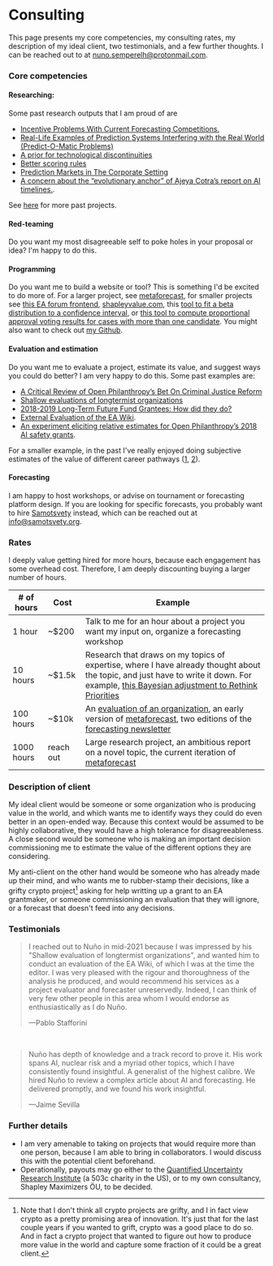 Consulting
==========

This page presents my core competencies, my consulting rates, my description of my ideal client, two testimonials, and a few further thoughts. I can be reached out to at nuno.semperelh@protonmail.com.

### Core competencies

#### Researching: 

Some past research outputs that I am proud of are 

- [Incentive Problems With Current Forecasting Competitions.](https://forum.effectivealtruism.org/posts/ztmBA8v6KvGChxw92/incentive-problems-with-current-forecasting-competitions)
- [Real-Life Examples of Prediction Systems Interfering with the Real World (Predict-O-Matic Problems)](https://www.lesswrong.com/posts/6bSjRezJDxR2omHKE/real-life-examples-of-prediction-systems-interfering-with)
- [A prior for technological discontinuities](https://www.lesswrong.com/posts/FaCqw2x59ZFhMXJr9/a-prior-for-technological-discontinuities)
- [Better scoring rules](https://github.com/SamotsvetyForecasting/optimal-scoring)
- [Prediction Markets in The Corporate Setting](https://forum.effectivealtruism.org/posts/dQhjwHA7LhfE8YpYF/prediction-markets-in-the-corporate-setting)
- [A concern about the “evolutionary anchor” of Ajeya Cotra’s report on AI timelines.](https://forum.effectivealtruism.org/posts/FHTyixYNnGaQfEexH/a-concern-about-the-evolutionary-anchor-of-ajeya-cotra-s). 

See [here](https://forum.effectivealtruism.org/users/nunosempere?sortedBy=top) for more past projects.

#### Red-teaming

Do you want my most disagreeable self to poke holes in your proposal or idea? I'm happy to do this.

#### Programming

Do you want me to build a website or tool? This is something I'd be excited to do more of. For a larger project, see [metaforecast](https://metaforecast.org/), for smaller projects see [this EA forum frontend](https://forum.nunosempere.com), [shapleyvalue.com](https://shapleyvalue.com/), this [tool to fit a beta distribution to a confidence interval](https://nunosempere.com/blog/2023/03/15/fit-beta/), or [this tool to compute proportional approval voting results for cases with more than one candidate](https://nunosempere.github.io/ea/ProportionalApprovalVoting.html). You might also want to check out [my Github](https://github.com/NunoSempere/).

#### Evaluation and estimation

Do you want me to evaluate a project, estimate its value, and suggest ways you could do better? I am very happy to do this. Some past examples are:

- [A Critical Review of Open Philanthropy’s Bet On Criminal Justice Reform](https://forum.effectivealtruism.org/posts/h2N9qEbvQ6RHABcae/a-critical-review-of-open-philanthropy-s-bet-on-criminal)
- [Shallow evaluations of longtermist organizations](https://forum.effectivealtruism.org/posts/xmmqDdGqNZq5RELer/shallow-evaluations-of-longtermist-organizations)
- [2018-2019 Long-Term Future Fund Grantees: How did they do?](https://forum.effectivealtruism.org/posts/Ps8ecFPBzSrkLC6ip/2018-2019-long-term-future-fund-grantees-how-did-they-do)
- [External Evaluation of the EA Wiki](https://forum.effectivealtruism.org/posts/kTLR23dFRB5pJryvZ/external-evaluation-of-the-ea-wiki).
- [An experiment eliciting relative estimates for Open Philanthropy’s 2018 AI safety grants](https://forum.effectivealtruism.org/posts/EPhDMkovGquHtFq3h/an-experiment-eliciting-relative-estimates-for-open).

For a smaller example, in the past I've really enjoyed doing subjective estimates of the value of different career pathways ([1](https://docs.google.com/spreadsheets/d/1QHBaCjf17C1VF_-su-7xHqz1UCwFrlPyCojiN1xzCi0/edit#gid=0), [2](https://docs.google.com/spreadsheets/d/1qvNGkpt9ztOfIYEPXAXJT62wiPQFG9CKm8yGlSHO1Yo/edit#gid=0)).

#### Forecasting

I am happy to host workshops, or advise on tournament or forecasting platform design. If you are looking for specific forecasts, you probably want to hire [Samotsvety](https://samotsvety.org/) instead, which can be reached out at info@samotsvety.org.

### Rates

I deeply value getting hired for more hours, because each engagement has some overhead cost. Therefore, I am deeply discounting buying a larger number of hours.

| # of hours | Cost  | Example                                                                                        |
|------------|-------|------------------------------------------------------------------------------------------------|
| 1 hour     | ~$200       | Talk to me for an hour about a project you want my input on, organize a forecasting workshop |
| 10 hours   | ~$1.5k      | Research that draws on my topics of expertise, where I have already thought about the topic, and just have to write it down. For example, [this Bayesian adjustment to Rethink Priorities](https://nunosempere.com/blog/2023/02/19/bayesian-adjustment-to-rethink-priorities-welfare-range-estimates/)  |
| 100 hours  | ~$10k       | An [evaluation of an organization](https://forum.effectivealtruism.org/posts/kTLR23dFRB5pJryvZ/external-evaluation-of-the-ea-wiki), an early version of [metaforecast](https://metaforecast.org), two editions of the [forecasting newsletter](https://forecasting.substack.com/) |
| 1000 hours | reach out  | Large research project, an ambitious report on a novel topic, the current iteration of [metaforecast](https://metaforecast.org) |

### Description of client

My ideal client would be someone or some organization who is producing value in the world, and which wants me to identify ways they could do even better in an open-ended way. Because this context would be assumed to be highly collaborative, they would have a high tolerance for disagreeableness. A close second would be someone who is making an important decision commissioning me to estimate the value of the different options they are considering. 

My anti-client on the other hand would be someone who has already made up their mind, and who wants me to rubber-stamp their decisions, like a grifty crypto project[^1] asking for help writting up a grant to an EA grantmaker, or someone commissioning an evaluation that they will ignore, or a forecast that doesn't feed into any decisions.

### Testimonials

> I reached out to Nuño in mid-2021 because I was impressed by his "Shallow evaluation of longtermist organizations", and wanted him to conduct an evaluation of the EA Wiki, of which I was at the time the editor. I was very pleased with the rigour and thoroughness of the analysis he produced, and would recommend his services as a project evaluator and forecaster unreservedly. Indeed, I can think of very few other people in this area whom I would endorse as enthusiastically as I do Nuño.
> 
> &mdash;Pablo Stafforini

<br>

> Nuño has depth of knowledge and a track record to prove it. His work spans AI, nuclear risk and a myriad other topics, which I have consistently found insightful. A generalist of the highest calibre.
> We hired Nuño to review a complex article about AI and forecasting. He delivered promptly, and we found his work insightful.
> 
> &mdash;Jaime Sevilla

###  Further details

- I am very amenable to taking on projects that would require more than one person, because I am able to bring in collaborators. I would discuss this with the potential client beforehand.
- Operationally, payouts may go either to the [Quantified Uncertainty Research Institute](https://quantifieduncertainty.org/) (a 503c charity in the US), or to my own consultancy, Shapley Maximizers ÖU, to be decided.

[^1]: Note that I don't think all crypto projects are grifty, and I in fact view crypto as a pretty promising area of innovation. It's just that for the last couple years if you wanted to grift, crypto was a good place to do so. And in fact a crypto project that wanted to figure out how to produce more value in the world and capture some fraction of it could be a great client.
